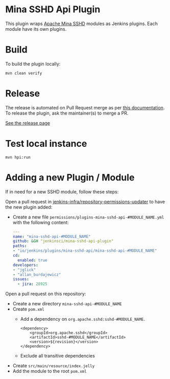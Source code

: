 # Mina SSHD Api Plugin

This plugin wraps [Apache Mina SSHD](https://github.com/apache/mina-sshd) modules as Jenkins plugins. Each module have its own plugins.

# Build

To build the plugin locally:

```
mvn clean verify
```

# Release

The release is automated on Pull Request merge as per [this documentation](https://www.jenkins.io/doc/developer/publishing/releasing-cd/#releasing). To release the plugin, ask the maintainer(s) to merge a PR.

[See the release page](https://github.com/jenkinsci/mina-ssh-api-plugin/releases)

# Test local instance

```
mvn hpi:run
```

# Adding a new Plugin / Module

If in need for a new SSHD module, follow these steps:

Open a pull request in [jenkins-infra/repository-permissions-updater](https://github.com/jenkins-infra/repository-permissions-updater) to have the new plugin added:

* Create a new file `permissions/plugins-mina-sshd-api-#MODULE_NAME.yml` with the following content:

    ```yaml
    ---
    name: "mina-sshd-api-#MODULE_NAME"
    github: &GH "jenkinsci/mina-sshd-api-plugin"
    paths:
    - "io/jenkins/plugins/mina-sshd-api/mina-sshd-api-#MODULE_NAME"
    cd:
      enabled: true
    developers:
    - "jglick"
    - "allan_burdajewicz"
    issues:
      - jira: 28925
    ```

Open a pull request on this repository:

* Create a new directory `mina-sshd-api-#MODULE_NAME`
* Create `pom.xml`
    * Add a dependency on `org.apache.sshd:sshd-#MODULE_NAME`.

        ```
        <dependency>
            <groupId>org.apache.sshd</groupId>
            <artifactId>sshd-#MODULE_NAME</artifactId>
            <version>${revision}</version>
        </dependency>
        ```
      
    * Exclude all transitive dependencies
* Create `src/main/resource/index.jelly`
* Add the module to the root `pom.xml`
